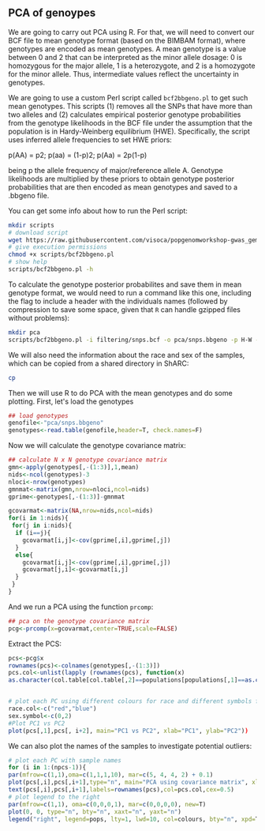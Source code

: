 ## PCA of genoypes

We are going to carry out PCA using R. For that, we will need to convert our BCF file to mean genotype format (based on the BIMBAM format), where genotypes are encoded as mean genotypes. A mean genotype is a value between 0 and 2 that can be interpreted as the minor allele dosage: 0 is homozygous for the major allele, 1 is a heterozygote, and 2 is a homozygote for the minor allele. Thus, intermediate values reflect the uncertainty in genotypes. 

We are going to use a custom Perl script called ``bcf2bbgeno.pl`` to get such mean genotypes. This scripts (1) removes all the SNPs that have more than two alleles and (2) calculates empirical posterior genotype probabilities from the genotype likelihoods in the BCF file under the assumption that the population is in Hardy-Weinberg equilibrium (HWE). Specifically, the script uses inferred allele frequencies to set HWE priors:

p(AA) = p2; p(aa) = (1-p)2; p(Aa) = 2p(1-p)

being p the allele frequency of major/reference allele A. Genotype likelihoods are multiplied by these priors to obtain genotype posterior probabilities that are then encoded as mean genotypes and saved to a .bbgeno file.

You can get some info about how to run the Perl script:
```bash
mkdir scripts
# download script
wget https://raw.githubusercontent.com/visoca/popgenomworkshop-gwas_gemma/master/scripts/bcf2bbgeno.pl -O scripts/bcf2bbgeno.pl
# give execution permissions
chmod +x scripts/bcf2bbgeno.pl
# show help
scripts/bcf2bbgeno.pl -h
```

To calculate the genotype posterior probabilites and save them in mean genotype format, we would need to run a command like this one, including the flag to include a header with the individuals names (followed by compression to save some space, given that ```R``` can handle gzipped files without problems):
```bash
mkdir pca
scripts/bcf2bbgeno.pl -i filtering/snps.bcf -o pca/snps.bbgeno -p H-W -a
```
We will also need the information about the race and sex of the samples, which can be copied from a shared directory in ShARC:
```bash
cp
```
Then we will use R to do PCA with the mean genotypes and do some plotting. First, let's load the genotypes
```R
## load genotypes
genofile<-"pca/snps.bbgeno"
genotypes<-read.table(genofile,header=T, check.names=F)
```
Now we will calculate the genotype covariance matrix:
```R
## calculate N x N genotype covariance matrix
gmn<-apply(genotypes[,-(1:3)],1,mean)
nids<-ncol(genotypes)-3
nloci<-nrow(genotypes)
gmnmat<-matrix(gmn,nrow=nloci,ncol=nids)
gprime<-genotypes[,-(1:3)]-gmnmat

gcovarmat<-matrix(NA,nrow=nids,ncol=nids)
for(i in 1:nids){
 for(j in i:nids){
  if (i==j){
    gcovarmat[i,j]<-cov(gprime[,i],gprime[,j])
  }
  else{
    gcovarmat[i,j]<-cov(gprime[,i],gprime[,j])
    gcovarmat[j,i]<-gcovarmat[i,j]
  }
 }
}
```
And we run a PCA using the function `prcomp`:
```R
## pca on the genotype covariance matrix
pcg<-prcomp(x=gcovarmat,center=TRUE,scale=FALSE)
```
Extract the PCS:
```R
pcs<-pcg$x
rownames(pcs)<-colnames(genotypes[,-(1:3)])
pcs.col<-unlist(lapply (rownames(pcs), function(x)
as.character(col.table[col.table[,2]==populations[populations[,1]==as.character(x),][[2]],][[1]])))
```
```R

# plot each PC using different colours for race and different symbols for sex
race.col<-c("red","blue")
sex.symbol<-c(0,2)
#Plot PC1 vs PC2
plot(pcs[,1],pcs[, i+2], main="PC1 vs PC2", xlab="PC1", ylab="PC2"))
```

We can also plot the names of the samples to investigate potential outliers:
```R
# plot each PC with sample names
for (i in 1:(npcs-1)){
par(mfrow=c(1,1),oma=c(1,1,1,10), mar=c(5, 4, 4, 2) + 0.1)
plot(pcs[,i],pcs[,i+1],type="n", main="PCA using covariance matrix", xlab=paste("PC",i,sep=""), ylab=paste("PC",(i+1),sep=""))
text(pcs[,i],pcs[,i+1],labels=rownames(pcs),col=pcs.col,cex=0.5)
# plot legend to the right
par(mfrow=c(1,1), oma=c(0,0,0,1), mar=c(0,0,0,0), new=T)
plot(0, 0, type="n", bty="n", xaxt="n", yaxt="n")
legend("right", legend=pops, lty=1, lwd=10, col=colours, bty="n", xpd=T)

```

